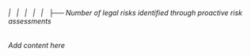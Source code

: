 ###### |   |   |   |   |   ├── Number of legal risks identified through proactive risk assessments

*Add content here*